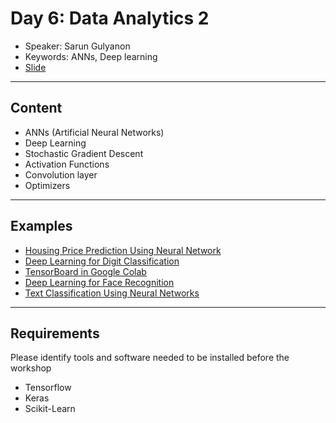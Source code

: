 # Day 6: Data Analytics 2
* Speaker: Sarun Gulyanon
* Keywords: ANNs, Deep learning
* [Slide](https://docs.google.com/presentation/d/1enROlfKtbbEKms-G9ezvOJL1F3bY9304VnxzdNidV88/edit?usp=sharing)

----
## Content
* ANNs (Artificial Neural Networks)
* Deep Learning
* Stochastic Gradient Descent 
* Activation Functions
* Convolution layer
* Optimizers

----
## Examples
* [Housing Price Prediction Using Neural Network](https://colab.research.google.com/drive/19T6N55ppBs2uHz5_zCIwFV5Ew2pOlnj6)
* [Deep Learning for Digit Classification](https://colab.research.google.com/drive/1W3jaJbo4OMQbahqB6cgjRQvWpsqcAS02)
* [TensorBoard in Google Colab](https://colab.research.google.com/drive/1tdi-3kJAOsxDMsrwWnaMPhlb2jxRzgIF)
* [Deep Learning for Face Recognition](https://colab.research.google.com/drive/13fXgFt9Mqo4g-Dx6u_HeZa4bs2JHu2Lq)
* [Text Classification Using Neural Networks](https://colab.research.google.com/drive/12G1aFjZhgawYT_aXI0FQyAYPWzysU0Vy)

----
## Requirements
  Please identify tools and software needed to be installed before the workshop
* Tensorflow
* Keras
* Scikit-Learn